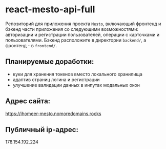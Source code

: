 # react-mesto-api-full
Репозиторий для приложения проекта `Mesto`, включающий фронтенд и бэкенд части приложения со следующими возможностями: авторизации и регистрации пользователей, операции с карточками и пользователями. Бэкенд расположите в директории `backend/`, а фронтенд - в `frontend/`. 

## Планируемые доработки:
- куки для хранения токенов вместо локального хранилища
- адаптив страниц логина и регистрации
- улучшение валидации данных в инпутах модальных окон

## Адрес сайта:
https://ihomeer-mesto.nomoredomains.rocks

## Публичный ip-адрес:
178.154.192.224
